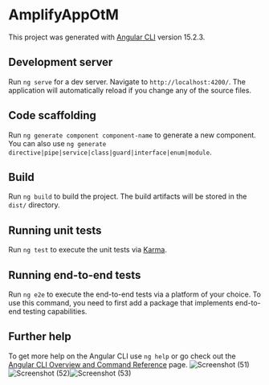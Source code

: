 # AmplifyAppOtM

This project was generated with [Angular CLI](https://github.com/angular/angular-cli) version 15.2.3.

## Development server

Run `ng serve` for a dev server. Navigate to `http://localhost:4200/`. The application will automatically reload if you change any of the source files.

## Code scaffolding

Run `ng generate component component-name` to generate a new component. You can also use `ng generate directive|pipe|service|class|guard|interface|enum|module`.

## Build

Run `ng build` to build the project. The build artifacts will be stored in the `dist/` directory.

## Running unit tests

Run `ng test` to execute the unit tests via [Karma](https://karma-runner.github.io).

## Running end-to-end tests

Run `ng e2e` to execute the end-to-end tests via a platform of your choice. To use this command, you need to first add a package that implements end-to-end testing capabilities.

## Further help

To get more help on the Angular CLI use `ng help` or go check out the [Angular CLI Overview and Command Reference](https://angular.io/cli) page.
![Screenshot (51)](https://user-images.githubusercontent.com/125362649/226569928-c37d4e08-ae7b-4da6-b885-d87f3e6b763f.png)
![Screenshot (52)](https://user-images.githubusercontent.com/125362649/226570245-e699540d-14cf-4f62-b4a9-11b34a4fd151.png)![Screenshot (53)](https://user-images.githubusercontent.com/125362649/226585281-2ce7fc24-caa4-4b33-8753-4a763d3d4590.png)

